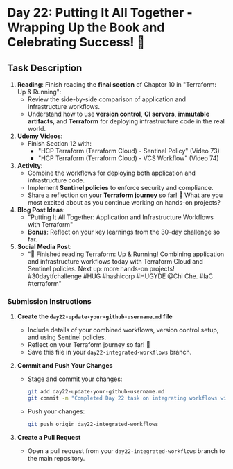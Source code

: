 # Day 22: Putting It All Together - Wrapping Up the Book and Celebrating Success! 🎉

## Task Description

1. **Reading**: Finish reading the **final section** of Chapter 10 in "Terraform: Up & Running":
   - Review the side-by-side comparison of application and infrastructure workflows.
   - Understand how to use **version control**, **CI servers**, **immutable artifacts**, and **Terraform** for deploying infrastructure code in the real world.
2. **Udemy Videos**: 
   - Finish Section 12 with:
     - "HCP Terraform (Terraform Cloud) - Sentinel Policy" (Video 73)
     - "HCP Terraform (Terraform Cloud) - VCS Workflow" (Video 74)
3. **Activity**: 
   - Combine the workflows for deploying both application and infrastructure code.
   - Implement **Sentinel policies** to enforce security and compliance.
   - Share a reflection on your **Terraform journey** so far! 🎉 What are you most excited about as you continue working on hands-on projects?
4. **Blog Post Ideas**: 
   - "Putting It All Together: Application and Infrastructure Workflows with Terraform"
   - **Bonus**: Reflect on your key learnings from the 30-day challenge so far.
5. **Social Media Post**: 
   - "🎉 Finished reading Terraform: Up & Running! Combining application and infrastructure workflows today with Terraform Cloud and Sentinel policies. Next up: more hands-on projects! #30daytfchallenge #HUG #hashicorp #HUGYDE @Chi Che. #IaC #terraform"

### Submission Instructions

1. **Create the `day22-update-your-github-username.md` file**
   - Include details of your combined workflows, version control setup, and using Sentinel policies.
   - Reflect on your Terraform journey so far! 🚀
   - Save this file in your `day22-integrated-workflows` branch.

2. **Commit and Push Your Changes**
   - Stage and commit your changes:
     ```bash
     git add day22-update-your-github-username.md
     git commit -m "Completed Day 22 task on integrating workflows with Terraform"
     ```
   - Push your changes:
     ```bash
     git push origin day22-integrated-workflows
     ```

3. **Create a Pull Request**
   - Open a pull request from your `day22-integrated-workflows` branch to the main repository.
